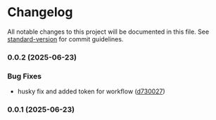 # Changelog

All notable changes to this project will be documented in this file. See [standard-version](https://github.com/conventional-changelog/standard-version) for commit guidelines.

### 0.0.2 (2025-06-23)


### Bug Fixes

* husky fix and added token for workflow ([d730027](https://github.com/muhazAhmed/react-stepwise/commit/d730027ece99be66eb1d08e3323713b35a34972e))

### 0.0.1 (2025-06-23)
